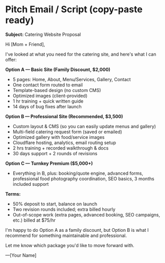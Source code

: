 # Pitch Email / Script (copy-paste ready)

**Subject:** Catering Website Proposal

Hi [Mom + Friend],

I've looked at what you need for the catering site, and here's what I can offer:

**Option A — Basic Site (Family Discount, $2,000)**
- 5 pages: Home, About, Menu/Services, Gallery, Contact
- One contact form routed to email
- Template-based design (no custom CMS)
- Optimized images (client-provided)
- 1 hr training + quick written guide
- 14 days of bug fixes after launch

**Option B — Professional Site (Recommended, $3,500)**
- Custom layout & CMS (so you can easily update menus and gallery)
- Multi-field catering request form (saved or emailed)
- Optimized gallery with food/service images
- Cloudflare hosting, analytics, email routing setup
- 2 hrs training + recorded walkthrough & docs
- 30 days support + 2 rounds of revisions

**Option C — Turnkey Premium ($5,000+)**
- Everything in B, plus: booking/quote engine, advanced forms, professional food photography coordination, SEO basics, 3 months included support

**Terms:**
- 50% deposit to start, balance on launch
- Two revision rounds included; extra billed hourly
- Out-of-scope work (extra pages, advanced booking, SEO campaigns, etc.) billed at $75/hr

I'm happy to do Option A as a family discount, but Option B is what I recommend for something maintainable and professional.

Let me know which package you'd like to move forward with.

—[Your Name]
